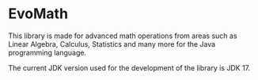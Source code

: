 # EvoMath

This library is made for advanced math operations from areas such as Linear Algebra, Calculus, Statistics and many more for the Java programming language.

The current JDK version used for the development of the library is JDK 17.

